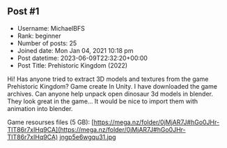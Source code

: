 ## Post #1
- Username: MichaelBFS
- Rank: beginner
- Number of posts: 25
- Joined date: Mon Jan 04, 2021 10:18 pm
- Post datetime: 2023-06-09T22:32:20+00:00
- Post Title: Prehistoric Kingdom (2022)

Hi!
Has anyone tried to extract 3D models and textures from the game Prehistoric Kingdom?
Game create In Unity. I have downloaded the game archives. Can anyone help unpack open dinosaur 3d models in blender.
They look great in the game... It would be nice to import them with animation into blender.


Game resourses files (5 GB):
[https://mega.nz/folder/0jMjAR7J#hGo0JHr-TIT86r7xIHq9CA](https://mega.nz/folder/0jMjAR7J#hGo0JHr-TIT86r7xIHq9CA)
[jngp5e6wgqu31.jpg](https://xentaxbackup.github.io/file/23897_jngp5e6wgqu31.jpg)
